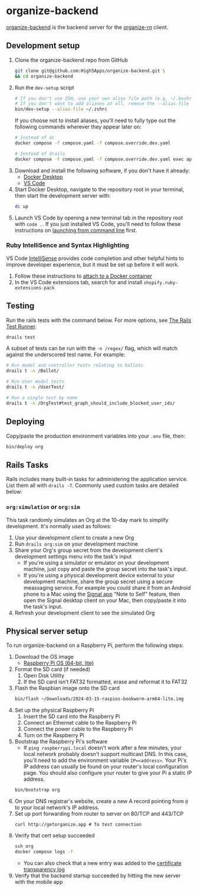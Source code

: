 # organize-backend
[organize-backend](https://github.com/High5Apps/organize-backend) is the backend server for the [organize-rn](https://github.com/High5Apps/organize-rn) client.

## Development setup
1. Clone the organize-backend repo from GitHub
    ```sh
    git clone git@github.com:High5Apps/organize-backend.git \
    && cd organize-backend
    ```
2. Run the `dev-setup` script
    ```sh
    # If you don't use ZSH, use your own alias file path (e.g. ~/.bashrc)
    # If you don't want to add aliases at all, remove the --alias-file option
    bin/dev-setup --alias-file ~/.zshrc
    ```
    If you choose not to install aliases, you'll need to fully type out the following commands wherever they appear later on:
    ```sh
    # Instead of dc
    docker compose -f compose.yaml -f compose.override.dev.yaml

    # Instead of drails
    docker compose -f compose.yaml -f compose.override.dev.yaml exec app rails
    ```
3. Download and install the following software, if you don't have it already:
    - [Docker Desktop](https://docs.docker.com/desktop/install/mac-install/)
    - [VS Code](https://code.visualstudio.com/Download)
4. Start Docker Desktop, navigate to the repository root in your terminal, then start the development server with:
    ```sh
    dc up
    ```
5. Launch VS Code by opening a new terminal tab in the repository root with `code .`. If you just installed VS Code, you'll need to follow these instructions on [launching from command line](https://code.visualstudio.com/docs/editor/command-line#_launching-from-command-line) first.

### Ruby IntelliSence and Syntax Highlighting
VS Code [IntelliSense](https://code.visualstudio.com/docs/editor/intellisense) provides code completion and other helpful hints to improve developer experience, but it must be set up before it will work.
1. Follow these instructions to [attach to a Docker container](https://code.visualstudio.com/docs/devcontainers/attach-container#_attach-to-a-docker-container)
2. In the VS Code extensions tab, search for and install `shopify.ruby-extensions-pack` 

## Testing
Run the rails tests with the command below. For more options, see [The Rails Test Runner](https://guides.rubyonrails.org/testing.html#the-rails-test-runner).
```sh
drails test
```

A subset of tests can be run with the `-n /regex/` flag, which will match against the underscored test name. For example:
```sh
# Run model and controller tests relating to ballots
drails t -n /Ballot/

# Run User model tests
drails t -n /UserTest/

# Run a single test by name
drails t -n /OrgTest#test_graph_should_include_blocked_user_ids/
```

## Deploying
Copy/paste the production environment variables into your `.env` file, then:
```sh
bin/deploy org
```

## Rails Tasks

Rails includes many built-in tasks for administering the application service. List them all with `drails -T`. Commonly used custom tasks are detailed below:

### `org:simulation` or `org:sim`

This task randomly simulates an Org at the 10-day mark to simplify development. It's normally used as follows:
1. Use your development client to create a new Org
2. Run `drails org:sim` on your development machine
3. Share your Org's group secret from the development client's development settings menu into the task's input
    - If you're using a simulator or emulator on your development machine, just copy and paste the group secret into the task's input.
    - If you're using a physical development device external to your development machine, share the group secret using a secure meassaging service. For example you could share it from an Android phone to a Mac using the [Signal app](https://signal.org/) "Note to Self" feature, then open the Signal desktop client on your Mac, then copy/paste it into the task's input.
4. Refresh your development client to see the simulated Org

## Physical server setup
To run organize-backend on a Raspberry Pi, perform the following steps:

1. Download the OS image
    - [Raspberry Pi OS (64-bit, lite)](https://www.raspberrypi.com/software/operating-systems/#raspberry-pi-os-64-bit)
2. Format the SD card (if needed)
    1. Open Disk Utility
    2. If the SD card isn’t FAT32 formatted, erase and reformat it to FAT32
3. Flash the Raspbian image onto the SD card
    ```sh
    bin/flash ~/Downloads/2024-03-15-raspios-bookworm-arm64-lite.img
    ```
4. Set up the physical Raspberry Pi
    1. Insert the SD card into the Raspberry Pi
    2. Connect an Ethernet cable to the Raspberry Pi
    3. Connect the power cable to the Raspberry Pi
    4. Turn on the Raspberry Pi
5. Bootstrap the Raspberry Pi's software
    - If `ping raspberrypi.local` doesn't work after a few minutes, your local
    network probably doesn't support multicast DNS. In this case, you'll need to
    add the environment variable `IP=<address>`. Your Pi's IP address can
    usually be found on your router's local configuration page. You should also
    configure your router to give your Pi a static IP address.
    ```sh
    bin/bootstrap org
    ```
6. On your DNS registrar's website, create a new A record pointing from `@` to
your local network's IP address.
7. Set up port forwarding from router to server on 80/TCP and 443/TCP
    ```
    curl http://getorganize.app # To test connection
    ```
8. Verify that cert setup succeeded
    ```sh
    ssh org
    docker compose logs -f
    ```
    - You can also check that a new entry was added to the [certificate transparency log](https://crt.sh/?q=getorganize.app)
9. Verify that the backend startup succeeded by hitting the new server with the mobile app

